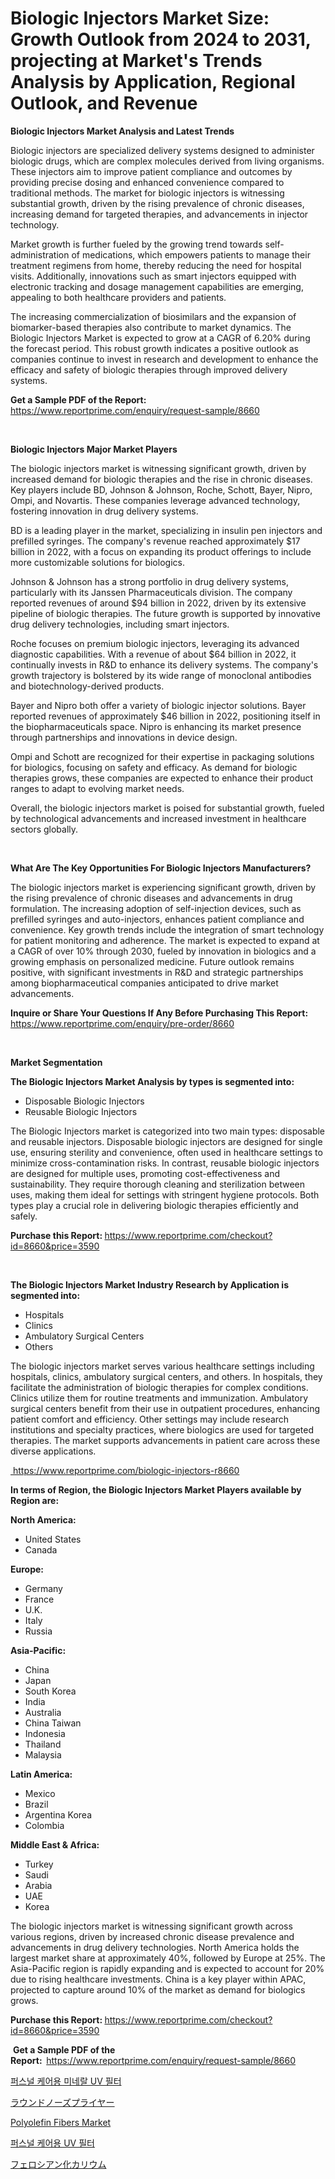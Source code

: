 <p><h1>Biologic Injectors Market Size: Growth Outlook from 2024 to 2031, projecting at Market's Trends Analysis by Application, Regional Outlook, and Revenue</h1></p><p><strong>Biologic Injectors Market Analysis and Latest Trends</strong></p>
<p><p>Biologic injectors are specialized delivery systems designed to administer biologic drugs, which are complex molecules derived from living organisms. These injectors aim to improve patient compliance and outcomes by providing precise dosing and enhanced convenience compared to traditional methods. The market for biologic injectors is witnessing substantial growth, driven by the rising prevalence of chronic diseases, increasing demand for targeted therapies, and advancements in injector technology. </p><p>Market growth is further fueled by the growing trend towards self-administration of medications, which empowers patients to manage their treatment regimens from home, thereby reducing the need for hospital visits. Additionally, innovations such as smart injectors equipped with electronic tracking and dosage management capabilities are emerging, appealing to both healthcare providers and patients. </p><p>The increasing commercialization of biosimilars and the expansion of biomarker-based therapies also contribute to market dynamics. The Biologic Injectors Market is expected to grow at a CAGR of 6.20% during the forecast period. This robust growth indicates a positive outlook as companies continue to invest in research and development to enhance the efficacy and safety of biologic therapies through improved delivery systems.</p></p>
<p><strong>Get a Sample PDF of the Report:&nbsp;</strong> <a href="https://www.reportprime.com/enquiry/request-sample/8660">https://www.reportprime.com/enquiry/request-sample/8660</a></p>
<p>&nbsp;</p>
<p><strong>Biologic Injectors Major Market Players</strong></p>
<p><p>The biologic injectors market is witnessing significant growth, driven by increased demand for biologic therapies and the rise in chronic diseases. Key players include BD, Johnson & Johnson, Roche, Schott, Bayer, Nipro, Ompi, and Novartis. These companies leverage advanced technology, fostering innovation in drug delivery systems.</p><p>BD is a leading player in the market, specializing in insulin pen injectors and prefilled syringes. The company's revenue reached approximately $17 billion in 2022, with a focus on expanding its product offerings to include more customizable solutions for biologics.</p><p>Johnson & Johnson has a strong portfolio in drug delivery systems, particularly with its Janssen Pharmaceuticals division. The company reported revenues of around $94 billion in 2022, driven by its extensive pipeline of biologic therapies. The future growth is supported by innovative drug delivery technologies, including smart injectors.</p><p>Roche focuses on premium biologic injectors, leveraging its advanced diagnostic capabilities. With a revenue of about $64 billion in 2022, it continually invests in R&D to enhance its delivery systems. The company's growth trajectory is bolstered by its wide range of monoclonal antibodies and biotechnology-derived products.</p><p>Bayer and Nipro both offer a variety of biologic injector solutions. Bayer reported revenues of approximately $46 billion in 2022, positioning itself in the biopharmaceuticals space. Nipro is enhancing its market presence through partnerships and innovations in device design.</p><p>Ompi and Schott are recognized for their expertise in packaging solutions for biologics, focusing on safety and efficacy. As demand for biologic therapies grows, these companies are expected to enhance their product ranges to adapt to evolving market needs.</p><p>Overall, the biologic injectors market is poised for substantial growth, fueled by technological advancements and increased investment in healthcare sectors globally.</p></p>
<p>&nbsp;</p>
<p><strong>What Are The Key Opportunities For Biologic Injectors Manufacturers?</strong></p>
<p><p>The biologic injectors market is experiencing significant growth, driven by the rising prevalence of chronic diseases and advancements in drug formulation. The increasing adoption of self-injection devices, such as prefilled syringes and auto-injectors, enhances patient compliance and convenience. Key growth trends include the integration of smart technology for patient monitoring and adherence. The market is expected to expand at a CAGR of over 10% through 2030, fueled by innovation in biologics and a growing emphasis on personalized medicine. Future outlook remains positive, with significant investments in R&D and strategic partnerships among biopharmaceutical companies anticipated to drive market advancements.</p></p>
<p><strong>Inquire or Share Your Questions If Any Before Purchasing This Report:</strong> <a href="https://www.reportprime.com/enquiry/pre-order/8660">https://www.reportprime.com/enquiry/pre-order/8660</a></p>
<p>&nbsp;</p>
<p><strong>Market Segmentation</strong></p>
<p><strong>The Biologic Injectors Market Analysis by types is segmented into:</strong></p>
<p><ul><li>Disposable Biologic Injectors</li><li>Reusable Biologic Injectors</li></ul></p>
<p><p>The Biologic Injectors market is categorized into two main types: disposable and reusable injectors. Disposable biologic injectors are designed for single use, ensuring sterility and convenience, often used in healthcare settings to minimize cross-contamination risks. In contrast, reusable biologic injectors are designed for multiple uses, promoting cost-effectiveness and sustainability. They require thorough cleaning and sterilization between uses, making them ideal for settings with stringent hygiene protocols. Both types play a crucial role in delivering biologic therapies efficiently and safely.</p></p>
<p><strong>Purchase this Report:&nbsp;</strong><a href="https://www.reportprime.com/checkout?id=8660&price=3590">https://www.reportprime.com/checkout?id=8660&price=3590</a></p>
<p>&nbsp;</p>
<p><strong>The Biologic Injectors Market Industry Research by Application is segmented into:</strong></p>
<p><ul><li>Hospitals</li><li>Clinics</li><li>Ambulatory Surgical Centers</li><li>Others</li></ul></p>
<p><p>The biologic injectors market serves various healthcare settings including hospitals, clinics, ambulatory surgical centers, and others. In hospitals, they facilitate the administration of biologic therapies for complex conditions. Clinics utilize them for routine treatments and immunization. Ambulatory surgical centers benefit from their use in outpatient procedures, enhancing patient comfort and efficiency. Other settings may include research institutions and specialty practices, where biologics are used for targeted therapies. The market supports advancements in patient care across these diverse applications.</p></p>
<p><a href="https://www.reportprime.com/biologic-injectors-r8660">&nbsp;https://www.reportprime.com/biologic-injectors-r8660</a></p>
<p><strong>In terms of Region, the Biologic Injectors Market Players available by Region are:</strong></p>
<p>
    <p> <strong> North America: </strong>
        <ul>
            <li>United States</li>
            <li>Canada</li>
        </ul>
        </p> 
    <p> <strong> Europe: </strong>
        <ul>
            <li>Germany</li>
            <li>France</li>
            <li>U.K.</li>
            <li>Italy</li>
            <li>Russia</li>
        </ul>
        </p> 
    <p> <strong> Asia-Pacific: </strong>
        <ul>
            <li>China</li>
            <li>Japan</li>
            <li>South Korea</li>
            <li>India</li>
            <li>Australia</li>
            <li>China Taiwan</li>
            <li>Indonesia</li>
            <li>Thailand</li>
            <li>Malaysia</li>
        </ul>
        </p> 
    <p> <strong> Latin America: </strong>
        <ul>
            <li>Mexico</li>
            <li>Brazil</li>
            <li>Argentina Korea</li>
            <li>Colombia</li>
        </ul>
        </p> 
    <p> <strong> Middle East & Africa: </strong>
        <ul>
            <li>Turkey</li>
            <li>Saudi</li>
            <li>Arabia</li>
            <li>UAE</li>
            <li>Korea</li>
        </ul>
    </p>
    </p>
<p><p>The biologic injectors market is witnessing significant growth across various regions, driven by increased chronic disease prevalence and advancements in drug delivery technologies. North America holds the largest market share at approximately 40%, followed by Europe at 25%. The Asia-Pacific region is rapidly expanding and is expected to account for 20% due to rising healthcare investments. China is a key player within APAC, projected to capture around 10% of the market as demand for biologics grows.</p></p>
<p><strong>Purchase this Report: </strong><a href="https://www.reportprime.com/checkout?id=8660&price=3590">https://www.reportprime.com/checkout?id=8660&price=3590</a></p>
<p>&nbsp;<strong>Get a Sample PDF of the Report:&nbsp;&nbsp;</strong><a href="https://www.reportprime.com/enquiry/request-sample/8660">https://www.reportprime.com/enquiry/request-sample/8660</a></p>
<p><strong></strong></p>
<p><p><a href="https://medium.com/@anil.parihar/%EA%B0%9C%EC%9D%B8%EC%9A%A9-%EC%BC%80%EC%96%B4-%EC%8B%9C%EC%9E%A5-%ED%95%84%EC%88%98-%EC%9A%94%EC%86%8C%EB%A1%9C%EC%84%9C%EC%9D%98-%EA%B4%91%EB%AC%BC-uv-%ED%95%84%ED%84%B0-2024%EB%85%84%EB%B6%80%ED%84%B0-2031%EB%85%84%EA%B9%8C%EC%A7%80%EC%9D%98-%EC%A3%BC%EC%9A%94-%EC%8B%9C%EC%9E%A5-%ED%94%8C%EB%A0%88%EC%9D%B4%EC%96%B4-%EC%88%98%EC%9A%94-%EC%9A%94%EC%9D%B8-%EB%B0%8F-roi-%EC%9E%A0%EC%9E%AC%EB%A0%A5-%EC%A0%84%EB%A7%9D-b4cb551210af">퍼스널 케어용 미네랄 UV 필터</a></p><p><a href="https://medium.com/@maninajar/round-nose-pliers-market-%E3%81%AF-%E3%82%B3%E3%82%B9%E3%83%88%E7%AE%A1%E7%90%86%E3%81%A8%E5%8A%B9%E7%8E%87%E5%90%91%E4%B8%8A%E3%82%92%E5%84%AA%E5%85%88%E3%81%97%E3%81%BE%E3%81%99-%E3%81%95%E3%82%89%E3%81%AB-%E5%A0%B1%E5%91%8A%E6%9B%B8%E3%81%AF%E5%B8%82%E5%A0%B4%E3%81%AE%E9%9C%80%E8%A6%81%E9%9D%A2%E3%81%A8%E4%BE%9B%E7%B5%A6%E9%9D%A2%E3%81%AE%E4%B8%A1%E6%96%B9%E3%82%92%E3%82%AB%E3%83%90%E3%83%BC%E3%81%97%E3%81%A6%E3%81%84%E3%81%BE%E3%81%99-round-nose-pliers-%E5%B8%82%E5%A0%B4%E3%81%AF-cc8eed9f78c1">ラウンドノーズプライヤー</a></p><p><a href="https://www.linkedin.com/pulse/what-growth-drivers-polyolefin-fibers-market-comprehensive-study-2oxof?trackingId=XGENCMLjRrq5DuIjaxNG2A%3D%3D">Polyolefin Fibers Market</a></p><p><a href="https://medium.com/@anil.parihar/%EC%A7%80%EC%97%AD-%EB%B0%8F-%EA%B8%80%EB%A1%9C%EB%B2%8C-%ED%8A%B8%EB%A0%8C%EB%93%9C%EA%B0%80-2024%EB%85%84%EB%B6%80%ED%84%B0-2031%EB%85%84%EA%B9%8C%EC%A7%80-%EA%B0%9C%EC%9D%B8-%EA%B4%80%EB%A6%AC-%EC%8B%9C%EC%9E%A5%EC%9D%98-uv-%ED%95%84%ED%84%B0%EC%97%90-%EC%96%B4%EB%96%A4-%EC%98%81%ED%96%A5%EC%9D%84-%EB%AF%B8%EC%B9%98%EA%B3%A0-%EC%9E%88%EC%8A%B5%EB%8B%88%EA%B9%8C-ede08afd1d8d">퍼스널 케어용 UV 필터</a></p><p><a href="https://medium.com/@ridleydamion/potassium-ferrocyanide-market-%E3%81%AF-%E3%82%B3%E3%82%B9%E3%83%88%E7%AE%A1%E7%90%86%E3%81%A8%E5%8A%B9%E7%8E%87%E5%90%91%E4%B8%8A%E3%82%92%E5%84%AA%E5%85%88%E3%81%97%E3%81%BE%E3%81%99-%E3%81%95%E3%82%89%E3%81%AB-%E5%A0%B1%E5%91%8A%E6%9B%B8%E3%81%AF%E5%B8%82%E5%A0%B4%E3%81%AE%E9%9C%80%E8%A6%81%E9%9D%A2%E3%81%A8%E4%BE%9B%E7%B5%A6%E9%9D%A2%E3%81%AE%E4%B8%A1%E6%96%B9%E3%82%92%E3%82%AB%E3%83%90%E3%83%BC%E3%81%97%E3%81%A6%E3%81%84%E3%81%BE%E3%81%99-potassium-2216ec77eb12">フェロシアン化カリウム</a></p></p>